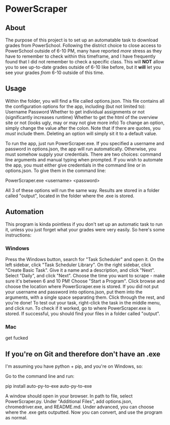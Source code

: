 # PowerScraper

## About

The purpose of this project is to set up an automatable task to download grades from PowerSchool.
Following the district choice to close access to PowerSchool outside of 6-10 PM, many have reported
*more* stress as they have to remember to check within this timeframe, and I have frequently found
that I did not remember to check a specific class. This will **NOT** allow you to see up-to-date
grades outside of 6-10 like before, but it **will** let you see your grades *from* 6-10 outside
of this time.

## Usage

Within the folder, you will find a file called options.json. This file contains all the
configuration options for the app, including (but not limited to):
    Username
    Password
    Whether to get individual assignments or not (significantly increases runtime)
    Whether to get the html of the overview site or not (looks ugly, may or may not give more info)
To change an option, simply change the value after the colon. Note that if there are quotes, you
*must* include them. Deleting an option will simply sit it to a default value.

To run the app, just run PowerScraper.exe. If you specified a username and password in options.json,
the app will run automatically. Otherwise, you must somehow supply your credentials. There are two choices:
command line arguments and manual typing when prompted. If you wish to automate the app, you must either 
give credentials in the command line or in options.json. To give them in the command line:

PowerScraper.exe \<username\> \<password\>

All 3 of these options will run the same way.
Results are stored in a folder called "output", located in the folder where the .exe is stored.

## Automation

This program is kinda pointless if you don't set up an automatic task to run it, unless you just
forget what your grades were very easily. So here's some instructions:

### Windows

Press the Windows button, search for "Task Scheduler" and open it.
On the left sidebar, click "Task Scheduler Library".
On the right sidebar, click "Create Basic Task".
Give it a name and a description, and click "Next".
Select "Daily", and click "Next".
Choose the time you want to scrape - make sure it's between 6 and 10 PM!
Choose "Start a Program".
Click browse and choose the location where PowerScraper.exe is stored.
If you did not put your username and password into options.json, put them into
the arguments, with a single space separating them.
Click through the rest, and you're done!
To test out your task, right-click the task in the middle menu, and click run.
To check if it worked, go to where PowerScraper.exe is stored. If successful, you
should find your files in a folder called "output".

### Mac

get fucked

## If you're on Git and therefore don't have an .exe

I'm assuming you have python + pip, and you're on Windows, so:

Go to the command line and run:

pip install auto-py-to-exe
auto-py-to-exe

A window should open in your browser. In path to file, select PowerScraper.py.
Under "Additional Files", add options.json, chromedriver.exe, and README.md.
Under advanced, you can choose where the .exe gets outputted.
Now you can convert, and use the program as normal.